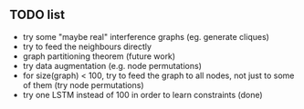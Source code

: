 ## TODO list

- try some "maybe real" interference graphs (eg. generate cliques)
- try to feed the neighbours directly
- graph partitioning theorem (future work)
- try data augmentation (e.g. node permutations)
- for size(graph) < 100, try to feed the graph to all nodes, not just to some of them (try node permutations)
- try one LSTM instead of 100 in order to learn constraints (done)